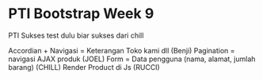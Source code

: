 # PTI Bootstrap Week 9
 PTI Sukses
test dulu biar sukses dari chill


Accordian + Navigasi = Keterangan Toko kami dll (Benji)
Pagination = navigasi AJAX produk (JOEL)
Form = Data pengguna (nama, alamat, jumlah barang) (CHILL)
Render Product di Js (RUCCI)
